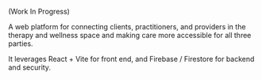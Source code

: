 (Work In Progress)

A web platform for connecting clients, practitioners, and providers in the therapy and wellness space and making care more accessible for all three parties.

It leverages React + Vite for front end, and Firebase / Firestore for backend and security.
